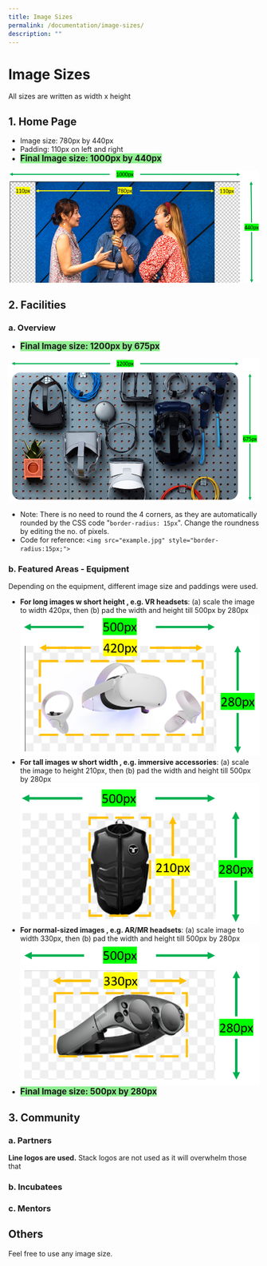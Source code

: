 ```yaml
---
title: Image Sizes
permalink: /documentation/image-sizes/
description: ""
---
```

# Image Sizes
All sizes are written as width x height

## 1. Home Page
* Image size: 780px by 440px 
* Padding: 110px on left and right
* <span style="font-size:1.2em; background:lightgreen"><b>Final Image size: 1000px by 440px</b></span>

![](/images/Documentation/Homepage.png)

## 2. Facilities
### a. Overview

* <span style="font-size:1.2em; background:lightgreen"><b>Final Image size: 1200px by 675px</b></span>

![](/images/Documentation/Facilities%20-%20Overview.png)

* Note: There is no need to round the 4 corners, as they are automatically rounded by the CSS code "```border-radius: 15px```". Change the roundness by editing the no. of pixels.
* Code for reference: ```<img src="example.jpg" style="border-radius:15px;">```

### b. Featured Areas - Equipment
Depending on the equipment, different image size and paddings were used.
* **For long images w short height , e.g. VR headsets**:  (a) scale the image to width 420px, then (b) pad the width and height till 500px by 280px
![](/images/Documentation/Equipment_Long.png)
* **For tall images w short width , e.g. immersive accessories**: (a) scale the image to height 210px, then (b) pad the width and height till 500px by 280px
![](/images/Documentation/Equipment_Tall.png)
* **For normal-sized images , e.g. AR/MR headsets**: (a) scale image to width 330px, then (b) pad the width and height till 500px by 280px
![](/images/Documentation/Equipment_Midsize.png)
* <span style="font-size:1.2em; background:lightgreen"><b>Final Image size: 500px by 280px</b></span>


## 3. Community
### a. Partners
**Line logos are used.** Stack logos are not used as it will overwhelm those that

### b. Incubatees
### c. Mentors

## Others
Feel free to use any image size.